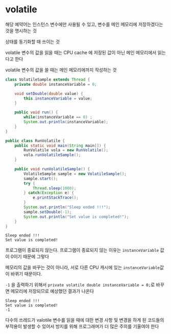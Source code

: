 # volatile

해당 예약어는 인스턴스 변수에만 사용될 수 있고, 변수를 메인 메모리에 저장하겠다는 것을 명시하는 것

상태를 동기화할 때 쓰이는 것

volatile 변수의 값을 읽을 때는 CPU cache 에 저장된 값이 아닌 메인 메모리에서 읽는다고 한다

volatile 변수의 값을 쓸 때는 메인 메모리에까지 작성하는 것

```java
class VolatileSample extends Thread {
    private double instanceVariable = 0;

    void setDouble(double value) {
        this.instanceVariable = value;
    }

    public void run() {
        while(instanceVariable == 0) ;
        System.out.println(instanceVariable);
    }
}

public class RunVolatile {
    public static void main(String main[]) {
        RunVolatile vola = new RunVolatile();
        vola.runVolatileSample();
    }

    public void runVolatileSample() {
        VolatileSample sample = new VolatileSample();
        sample.start();
        try {
            Thread.sleep(1000);
        } catch(Exception e) {
            e.printStackTrace();
        }
        System.out.println("Sleep ended !!!");
        sample.setDouble(-1);
        System.out.println("Set value is completed!");
    }
}
```

```
Sleep ended !!!
Set value is completed!
```

프로그램이 종료되지 않는다. 프로그램이 종료되지 않는 이유는 `instanceVariable` 값이 0이기 때문에 그렇다

메모리의 값을 바꾸는 것이 아니라, 서로 다른 CPU 캐시에 있는 `instanceVariable`값이 바뀌기 때문이다.

`-1` 을 출력하기 위해서 `private volatile double instanceVariable = 0;`로 바꾸면 메모리에 저장되므로 예상했던 결과가 나온다

```
Sleep ended !!!
Set value is completed!
-1
```

다수의 쓰레드가 valotile 변수를 읽을 때에 대한 변경 사항 및 변경을 하게 된 코드들의 부작용이 발생할 수 있어서 방지를 위해 프로그래머가 더 많은 주의를 기울여야 한다